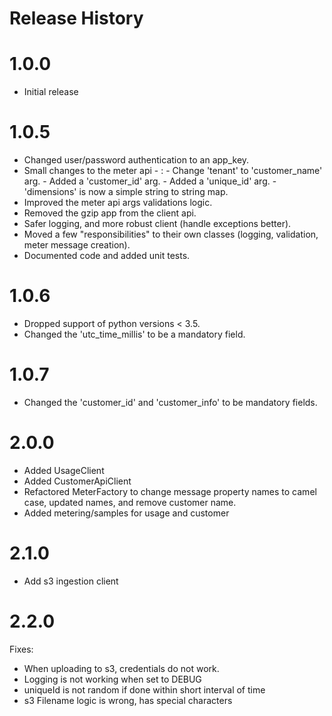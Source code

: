 Release History
===============

1.0.0
============
* Initial release


1.0.5
============
- Changed user/password authentication to an app_key.
- Small changes to the meter api -
    :   -   Change 'tenant' to 'customer_name' arg.
        -   Added a 'customer_id' arg.
        -   Added a 'unique_id' arg.
        -   'dimensions' is now a simple string to string map.
- Improved the meter api args validations logic.
- Removed the gzip app from the client api.
- Safer logging, and more robust client (handle exceptions better).
- Moved a few "responsibilities" to their own classes (logging, validation, meter message creation).
- Documented code and added unit tests.

1.0.6
============
- Dropped support of python versions < 3.5.
- Changed the 'utc_time_millis' to be a mandatory field.


1.0.7
============
- Changed the 'customer_id' and 'customer_info' to be mandatory fields.

2.0.0
============
- Added UsageClient
- Added CustomerApiClient
- Refactored MeterFactory to change message property names to camel case, updated names, and remove customer name. 
- Added metering/samples for usage and customer

2.1.0
============
- Add s3 ingestion client 

2.2.0
============
Fixes:
- When uploading to s3, credentials do not work.
- Logging is not working when set to DEBUG
- uniqueId is not random if done within short interval of time
- s3 Filename logic is wrong, has special characters
